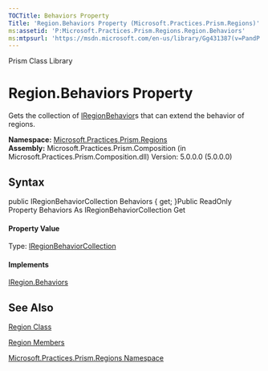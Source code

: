 ```yaml
---
TOCTitle: Behaviors Property
Title: 'Region.Behaviors Property (Microsoft.Practices.Prism.Regions)'
ms:assetid: 'P:Microsoft.Practices.Prism.Regions.Region.Behaviors'
ms:mtpsurl: 'https://msdn.microsoft.com/en-us/library/Gg431387(v=PandP.50)'
---
```


Prism Class Library

Region.Behaviors Property
=============================

Gets the collection of [IRegionBehavior](https://msdn.microsoft.com/t:microsoft.practices.prism.regions.iregionbehavior)s that can extend the behavior of regions.

**Namespace:** [Microsoft.Practices.Prism.Regions](https://msdn.microsoft.com/n:microsoft.practices.prism.regions)
**Assembly:** Microsoft.Practices.Prism.Composition (in Microsoft.Practices.Prism.Composition.dll) Version: 5.0.0.0 (5.0.0.0)

## Syntax


<span id="syntaxToggle"></span>public IRegionBehaviorCollection Behaviors { get; }Public ReadOnly Property Behaviors As IRegionBehaviorCollection Get
#### Property Value

Type: [IRegionBehaviorCollection](https://msdn.microsoft.com/t:microsoft.practices.prism.regions.iregionbehaviorcollection)
#### Implements

[IRegion.Behaviors](https://msdn.microsoft.com/p:microsoft.practices.prism.regions.iregion.behaviors)

See Also
--------


[Region Class](https://msdn.microsoft.com/t:microsoft.practices.prism.regions.region)

[Region Members](https://msdn.microsoft.com/allmembers.t:microsoft.practices.prism.regions.region)

[Microsoft.Practices.Prism.Regions Namespace](https://msdn.microsoft.com/n:microsoft.practices.prism.regions)
